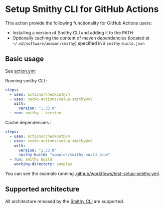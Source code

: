 # Setup Smithy CLI for GitHub Actions

This action provide the following functionality for GitHub Actions users:

* Installing a version of Smithy CLI and adding it to the PATH
* Optionally caching the content of maven dependencies (located at `~/.m2/software/amazon/smithy`) specified in a `smithy-build.json`

## Basic usage

See [action.yml](action.yml)

Running smithy CLI :

```yaml
steps:
  - uses: actions/checkout@v4
  - uses: necko-actions/setup-smithy@v1
    with:
      version: "1.33.0"
  - run: smithy --version
```

Cache dependencies :

```yaml
steps:
  - uses: actions/checkout@v4
  - uses: necko-actions/setup-smithy@v1
    with:
      version: "1.33.0"
      smithy-build: "samples/smithy-build.json"
  - run: smithy build
    working-directory: samples
```

You can see the example running [.github/workflows/test-setup-smithy.yml](.github/workflows/test-setup-smithy.yml).

## Supported architecture

All architecture released by the [Smithy CLI](https://github.com/awslabs/smithy/releases) are supported.
